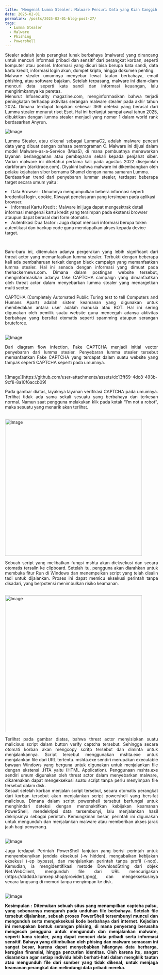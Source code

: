 ```yaml
---
title: 'Mengenal Lumma Stealer: Malware Pencuri Data yang Kian Canggih'
date: 2025-02-01
permalink: /posts/2025-02-01-blog-post-27/
tags:
  - Lumma Stealer
  - Malware
  - Phishing
  - Powershell
---
```

<p style="text-align: justify;">
Stealer adalah jenis perangkat lunak berbahaya (malware) yang dirancang untuk mencuri informasi pribadi dan sensitif dari perangkat korban, seperti komputer atau ponsel. Informasi yang dicuri bisa berupa kata sandi, data kartu kredit, informasi login akun, dompet kripto, hingga dokumen penting.
<br>
Malware stealer umumnya menyebar lewat tautan berbahaya, email phishing, atau software bajakan. Setelah terpasang, malware ini diam-diam mencuri data seperti kata sandi dan informasi keuangan, lalu mengirimkannya ke peretas.
<br>
Menurut Infosecurity magazine.com, menginformasikan bahwa terjadi peningkatan terhadap aktivitas serangan malware stealer pada akhir tahun 2024. Dimana terdapat lonjakan sebesar 369 deteksi yang berasal dari Lumma stealer menurut riset Eset. Hal ini berlanjut sampai awal tahun 2025, dibuktikan dengan lumma stealer menjadi yang nomer 1 dalam world rank berdasarkan Anyrun.
</p>

![Image](https://github.com/user-attachments/assets/8d530a2e-5309-4057-a9b7-ba93319def06)

<p style="text-align: justify;">
Lumma Stealer, atau dikenal sebagai LummaC2, adalah malware pencuri data yang dibuat dengan bahasa pemrograman C. Malware ini dijual dalam model Malware-as-a-Service (MaaS), di mana pembuatnya menawarkan layanan berlangganan atau pembayaran sekali kepada penjahat siber. Varian malware ini diketahui pertama kali pada agustus 2022 disejumlah darkforum (darktrace.com). Diyakini bahwa malware ini dikembangkan oleh pelaku kejahatan siber bernama Shamel dengan nama samaran Lumma.
<br>
Berdasarkan trend dari penyebaran lummar stealer, terdapat beberapa target secara umum yaitu : 
<li>Data Browser : Umumnya mengumpulkan bebera informasi seperti kredential login, cookie, Riwayat penelusuran yang tersimpan pada aplikasi browser.</li>
<li>Informasi Kartu Kredit : Malware ini juga dapat mengesktrak detail informasi mengenai kartu kredit yang tersimpan pada ekstensi browser ataupun dapat berasal dari form otomatis.</li>
<li>Autentikasi Dua factor : Juga dapat mencuri informasi berupa token autentikasi dan backup code guna mendapatkan akses kepada device target.</li>
</p>
<br>
<p style="text-align: justify;">
Baru-baru ini, ditemukan adanya pergerakan yang lebih significant dari threat actor yang memanfaatkan lumma stealer. Terbukti dengan beberapa kali ada pembaharuan terkait dengan black campaign yang memanfaatkan lumma stealer. Hal ini senada dengan informasi yang dimuat pada thehackernews.com. Dimana dalam postingan website tersebut, menginformasikan adanya fake CAPTCHA campaign yang dimanfaatkan oleh threat actor dalam menyebarkan lumma stealer yang menargetkan multi sector.
<br>
</p>
<p style="text-align: justify;">
CAPTCHA (Completely Automated Public Turing test to tell Computers and Humans Apart) adalah sistem keamanan yang digunakan untuk membedakan antara user adalah manusia atau BOT.  Hal ini sering digunakan oleh pemilik suatu website guna mencegah adanya aktivitas berbahaya yang bersifat otomatis seperti spamming ataupun serangan bruteforce.
<br><br>
</p>

![Image](https://github.com/user-attachments/assets/e3523c9c-e8a8-40e5-a297-3e5ebfb95b7b)

<p style="text-align: justify;">
Dari diagram flow infection, Fake CAPTCHA menjadi initial vector penyebaran dari lumma stealer. Penyebaran lumma stealer tersebut memanfaatkan Fake CAPTCHA yang terdapat dalam suatu website yang tampak seperti CAPTCHA seperti pada umumnya. 
<br><br>
</p>

<p style="text-align: justify;">
![Image](https://github.com/user-attachments/assets/dc13ff69-4dc8-493b-9cf8-8a10f6accb09)
</p>

<p style="text-align: justify;">
Pada gambar diatas, layaknya layanan verifikasi CAPTCHA pada umumnya. Terlihat tidak ada sama sekali sesuatu yang berbahaya dan terkesan normal. Namun saat pengguna melakukan klik pada kotak “I’m not a robot”, maka sesuatu yang menarik akan terlihat. 
<br><br>
</p>

<img width="451" alt="Image" src="https://github.com/user-attachments/assets/aadd15ad-d480-4ca8-9a5a-33b03c1293f0" />

<p style="text-align: justify;">
Sebuah script yang melibatkan fungsi mshta akan dieksekusi dan secara otomatis tersalin ke clipboard. Setelah itu, pengguna akan diarahkan untuk membuka fitur Run di Windows dan menempelkan script yang telah disalin tadi untuk dijalankan. Proses ini dapat memicu eksekusi perintah tanpa disadari, yang berpotensi menimbulkan risiko keamanan.
<br><br>
</p>

<img width="451" alt="Image" src="https://github.com/user-attachments/assets/ea8b3502-1e1c-429f-a59e-7bfa01fcf898" />

<p style="text-align: justify;">
Terlihat pada gambar diatas, bahwa threat actor menyisipkan suatu malicious script dalam button verify captcha tersebut. Sehingga secara otomati korban akan mengcopy scritp tersebut dan diminta untuk menjalankannya.  Script tersebut menggunakan mshta.exe untuk menjalankan file dari URL tertentu. mshta.exe sendiri merupakan executable bawaan Windows yang berguna untuk digunakan untuk menjalankan file dengan ekstensi .HTA yaitu (HTML Application). Penggunaan mshta.exe sendiri umum digunakan oleh threat actor dalam menyebarkan malware, dikarenakan dapat mengeksekusi suatu script tanpa perlu menyimpan file tersebut dalam disk. 
<br>
Sesaat setelah korban menjalan script tersebut, secara otomatis perangkat dari korban tersebut akan menjalankan script powershell yang bersifat malicious. Dimana dalam script powershell tersebut berfungsi untuk menghindari deteksi dengan menonaktifkan kebijakan keamanan PowerShell, mendekripsi data tersembunyi, lalu menjalankan hasil dekripsinya sebagai perintah. Kemungkinan besar, perintah ini digunakan untuk mengunduh dan menjalankan malware atau memberikan akses jarak jauh bagi penyerang. 
<br><br>
</p>

![Image](https://github.com/user-attachments/assets/dcff75d5-b734-4dda-8298-79bdd7895c37)

<p style="text-align: justify;">
Juga terdapat Perintah PowerShell lanjutan yang berisi perintah untuk menyembunyikan jendela eksekusi (-w hidden), mengabaikan kebijakan eksekusi (-ep bypass), dan menjalankan perintah tanpa profil (-nop). Kemudian, ia mengidentifikasi metode DownloadString dari objek Net.WebClient, mengunduh file dari URL mencurigakan (https://ddddd.kliprexep.shop/provider(.)png), dan mengeksekusinya secara langsung di memori tanpa menyimpan ke disk. 
<br><br>
</p>

![Image](https://github.com/user-attachments/assets/62cc2121-27c7-4e02-95d0-139ded13993a)

<p style="text-align: justify;">
<b>Kesimpulan : <b>
Ditemukan sebuah situs yang menampilkan captcha palsu, yang sebenarnya mengarah pada unduhan file berbahaya. Setelah file tersebut dijalankan, sebuah proses PowerShell tersembunyi muncul dan mengunduh serta mengeksekusi kode berbahaya dari internet. Kejadian ini merupakan bentuk serangan phising, di mana penyerang berusaha mengecoh pengguna untuk mengunduh dan menjalankan malware, seperti luma stealer, yang dapat mencuri data pribadi serta informasi sensitif. Bahaya yang ditimbulkan oleh phising dan malware semacam ini sangat besar, karena dapat menyebabkan hilangnya data berharga, kerugian finansial, hingga pencurian identitas. Oleh karena itu, sangat disarankan agar setiap individu lebih berhati-hati dalam mengklik tautan atau mengunduh file dari sumber yang tidak dikenal, untuk menjaga keamanan perangkat dan melindungi data pribadi mereka.
</p>